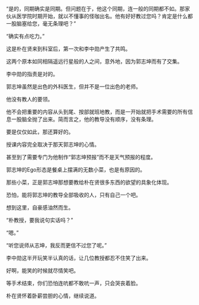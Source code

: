 “是的，同期确实是同期。但问题在于，他这个同期，连一般的同期都不如。那家伙从医学院时期开始，就以不懂事的怪咖出名。他有好好教过您吗？肯定是什么都一股脑塞给您，毫无条理吧？”

“确实有点吃力。”

这是朴在贤来到科室后，第一次和李中勋产生了共鸣。

这两个原本如同相隔遥远行星般的人之间，意外地，因为郭志坤而有了交集。

李中勋的指责是对的。

郭志坤虽然是出色的外科医生，但并不是一位出色的老师。

他没有教人的要领。

他不会把重要的内容从头到尾、按部就班地教，而是一开始就把手术需要的所有信息一股脑全抛了出来。简而言之，他的教导没有顺序，没有条理。

要是仅仅如此，那还算好的。

授课内容完全取决于那天郭志坤的心情。

甚至到了需要专门为他制作“郭志坤预报”而不是天气预报的程度。

郭志坤的Ego形态是餐桌上摆满的无数小菜，也是有原因的。

那些小菜，正是郭志坤那想要教给朴在贤很多东西的欲望的具象化体现。

恐怕，能将郭志坤的教导全部吸收的人，只有自己一个吧。

想到这里，自豪感油然而生。

“朴教授，要我说句实话吗？”

“嗯。”

“听您说师从志坤，我反而更信不过您了呢。”

李中勋这半开玩笑半认真的话，让几位教授都忍不住笑了出来。

好啊，能笑的时候就尽情笑吧。

等手术结束，你们恐怕连吭都不敢吭一声，只会哭丧着脸。

朴在贤怀着卧薪尝胆的心情，继续说道。